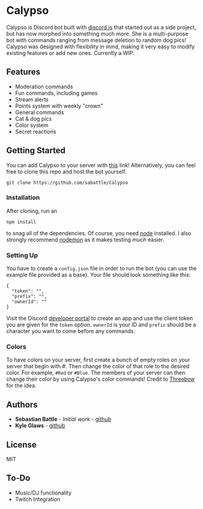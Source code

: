# Calypso

Calypso is Discord bot built with [discord.js](https://github.com/discordjs/discord.js) that started out as a side project, but has now morphed into something much more. She is a multi-purpose bot with commands ranging from message deletion to random dog pics! Calypso was designed with flexibility in mind, making it very easy to modify existing features or add new ones. Currently a WIP.

## Features

  * Moderation commands
  * Fun commands, including games
  * Stream alerts
  * Points system with weekly "crown"
  * General commands
  * Cat & dog pics
  * Color system
  * Secret reactions

## Getting Started

You can add Calypso to your server with [this](https://discordapp.com/oauth2/authorize?client_id=416451977380364288&scope=bot&permissions=2146958679) link! Alternatively, you can feel free to clone this repo and host the bot yourself.
```
git clone https://github.com/sabattle/Calypso
```

### Installation

After cloning, run an
```
npm install
```
to snag all of the dependencies. Of course, you need [node](https://nodejs.org/en/) installed. I also strongly recommend [nodemon](https://www.npmjs.com/package/nodemon) as it makes testing *much* easier.

### Setting Up

You have to create a ``config.json`` file in order to run the bot (you can use the example file provided as a base). Your file should look something like this:
```
{
  "token": "",
  "prefix": "",
  "ownerId": ""
}
```
Visit the Discord [developer portal](https://discordapp.com/developers/applications/) to create an app and use the client token you are given for the ``token`` option. ``ownerId`` is your ID and ``prefix`` should be a character you want to come before any commands.

### Colors

To have colors on your server, first create a bunch of empty roles on your server that begin with #. Then change the color of that role to the desired color. For example, ``#Red`` or ``#Blue``. The members of your server can then change their color by using Calypso's color commands! Credit to [Threebow](https://github.com/Threebow) for the idea.

## Authors

* **Sebastian Battle** - *Initial work* - [github](https://github.com/sabattle)
* **Kyle Glaws** - [github](https://github.com/krglaws)

## License

MIT

## To-Do

* Music/DJ functionality
* Twitch Integration

